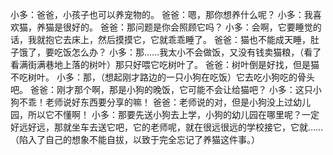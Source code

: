 小多：爸爸，小孩子也可以养宠物的。
爸爸：嗯，那你想养什么呢？
小多：我喜欢猫，养猫是很好的。
爸爸：那问题是你会照顾它吗？
小多：会啊，它要睡觉的话，我就抱它去床上，然后摸摸它，它就乖乖睡了。
爸爸：猫也不能成天睡，肚子饿了，要吃饭怎么办？
小多：那……我太小不会做饭，又没有钱卖猫粮，（看了看满街满巷地上落的树叶）那只好喂它吃树叶了。
爸爸：树叶倒是好找，但是猫不吃树叶。
小多：那，（想起刚才路边的一只小狗在吃饭）它去吃小狗吃的骨头吧。
爸爸：刚才那个啊，那是小狗的晚饭，它可能不会让给猫吧？
小多：这只小狗不乖！老师说好东西要分享的嘛！
爸爸：老师说的对，但是小狗没上过幼儿园，所以它不懂啊！
小多：那要先送小狗去上学，小狗的幼儿园在哪里呢？一定好远好远，那就坐车去送它吧，它的老师呢，就在很远很远的学校接它，它就……（陷入了自己的想象不能自拔，以致于完全忘记了养猫这件事。）

